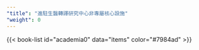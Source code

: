 ```yaml
---
"title": "進駐生醫轉譯研究中心非專屬核心設施"
"weight": 0
---
```


{{< book-list id="academia0" data="items" color="#7984ad" >}}
